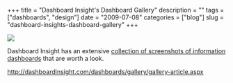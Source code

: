 +++
title = "Dashboard Insight's Dashboard Gallery"
description = ""
tags = ["dashboards", "design"]
date = "2009-07-08"
categories = ["blog"]
slug = "dashboard-insights-dashboard-gallery"
+++



  <div class="notebook-screenshot"><a href="http://dashboardinsight.com/dashboards/gallery/gallery-article.aspx"><img id='bluga-thumbnail-1806' class='bluga-thumbnail large' src='http://media.konigi.com/bluga/
wt4a547ee70e809_0.jpg'/></a></div><p>Dashboard Insight has an extensive <a href="http://dashboardinsight.com/dashboards/gallery/gallery-article.aspx">collection of screenshots of information dashboards</a> that are worth a look.</p>
    
  <a href="http://dashboardinsight.com/dashboards/gallery/gallery-article.aspx">http://dashboardinsight.com/dashboards/gallery/gallery-article.aspx</a>
